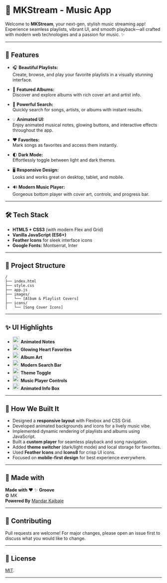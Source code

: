 # 🎵 MKStream - Music App

Welcome to **MKStream**, your next-gen, stylish music streaming app!  
Experience seamless playlists, vibrant UI, and smooth playback—all crafted with modern web technologies and a passion for music. ✨

---

## 🚀 Features

- 🎧 **Beautiful Playlists:**  
  Create, browse, and play your favorite playlists in a visually stunning interface.

- 📀 **Featured Albums:**  
  Discover and explore albums with rich cover art and artist info.

- 🔎 **Powerful Search:**  
  Quickly search for songs, artists, or albums with instant results.

- 💡 **Animated UI:**  
  Enjoy animated musical notes, glowing buttons, and interactive effects throughout the app.

- ❤️ **Favorites:**  
  Mark songs as favorites and access them instantly.

- 🌓 **Dark Mode:**  
  Effortlessly toggle between light and dark themes.

- 🖥️ **Responsive Design:**  
  Looks and works great on desktop, tablet, and mobile.

- 🔊 **Modern Music Player:**  
  Gorgeous bottom player with cover art, controls, and progress bar.

---

## 🛠️ Tech Stack

- **HTML5 + CSS3** (with modern Flex and Grid)
- **Vanilla JavaScript (ES6+)**
- **Feather Icons** for sleek interface icons
- **Google Fonts:** Montserrat, Inter

---

## 📂 Project Structure

```
/
├── index.html
├── style.css
├── app.js
├── images/
│   └── [Album & Playlist Covers]
├── icons/
│   └── [Song Cover Icons]

```

---

## ✨ UI Highlights

- <img src="https://img.icons8.com/emoji/48/000000/musical-note-emoji.png" width="22"/> **Animated Notes**
- <img src="https://img.icons8.com/color/48/000000/like--v3.png" width="22"/> **Glowing Heart Favorites**
- <img src="https://img.icons8.com/color/48/000000/compact-disc.png" width="22"/> **Album Art**
- <img src="https://img.icons8.com/fluency/48/000000/search.png" width="22"/> **Modern Search Bar**
- <img src="https://img.icons8.com/color/48/000000/crescent-moon.png" width="22"/> **Theme Toggle**
- <img src="https://img.icons8.com/color/48/000000/headphones--v2.png" width="22"/> **Music Player Controls**
- <img src="https://img.icons8.com/color/48/000000/firework-emoji.png" width="22"/> **Animated Info Box**

---

## 📝 How We Built It

- Designed a **responsive layout** with Flexbox and CSS Grid.
- Developed animated backgrounds and icons for a lively music vibe.
- Implemented dynamic rendering of playlists and albums using JavaScript.
- Built a **custom player** for seamless playback and song navigation.
- Added **theme switcher** (dark/light mode) and local storage for favorites.
- Used **Feather Icons** and **Icons8** for crisp UI icons.
- Focused on **mobile-first design** for best experience everywhere.

---

## 🦄 Made with

**Made with** ❤️ ✨ **Groove**  
© MK  
**Powered By** [Mandar Kajbaje](https://github.com/Mandar123454)

---

## 🤝 Contributing

Pull requests are welcome! For major changes, please open an issue first to discuss what you would like to change.

---

## 📃 License

[MIT](https://github.com/Mandar123454/MKStream/blob/main/MIT).

---

